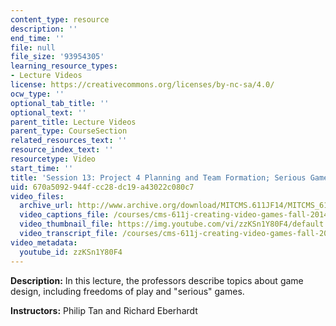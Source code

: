 ```yaml
---
content_type: resource
description: ''
end_time: ''
file: null
file_size: '93954305'
learning_resource_types:
- Lecture Videos
license: https://creativecommons.org/licenses/by-nc-sa/4.0/
ocw_type: ''
optional_tab_title: ''
optional_text: ''
parent_title: Lecture Videos
parent_type: CourseSection
related_resources_text: ''
resource_index_text: ''
resourcetype: Video
start_time: ''
title: 'Session 13: Project 4 Planning and Team Formation; Serious Games'
uid: 670a5092-944f-cc28-dc19-a43022c080c7
video_files:
  archive_url: http://www.archive.org/download/MITCMS.611JF14/MITCMS_611JF14_lec13_300k.mp4
  video_captions_file: /courses/cms-611j-creating-video-games-fall-2014/41376ab9dbc25ba8a19efaea28a1fc61_zzKSn1Y80F4.vtt
  video_thumbnail_file: https://img.youtube.com/vi/zzKSn1Y80F4/default.jpg
  video_transcript_file: /courses/cms-611j-creating-video-games-fall-2014/dc3b6e21713b255b415f4d4cae9a23f5_zzKSn1Y80F4.pdf
video_metadata:
  youtube_id: zzKSn1Y80F4
---
```


**Description:** In this lecture, the professors describe topics about game design, including freedoms of play and "serious" games.

**Instructors:** Philip Tan and Richard Eberhardt

